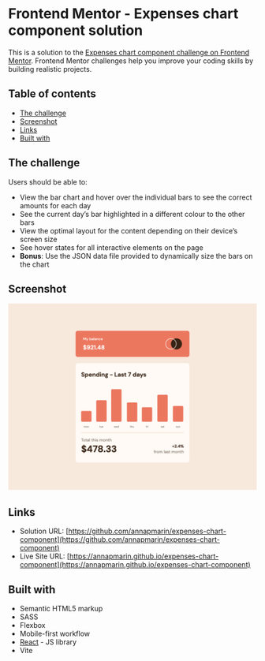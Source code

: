 # Frontend Mentor - Expenses chart component solution

This is a solution to the [Expenses chart component challenge on Frontend Mentor](https://www.frontendmentor.io/challenges/expenses-chart-component-e7yJBUdjwt). Frontend Mentor challenges help you improve your coding skills by building realistic projects. 

## Table of contents
- [The challenge](#the-challenge)
- [Screenshot](#screenshot)
- [Links](#links)
- [Built with](#built-with)

## The challenge

Users should be able to:

- View the bar chart and hover over the individual bars to see the correct amounts for each day
- See the current day’s bar highlighted in a different colour to the other bars
- View the optimal layout for the content depending on their device’s screen size
- See hover states for all interactive elements on the page
- **Bonus**: Use the JSON data file provided to dynamically size the bars on the chart

## Screenshot

![](./public/Screenshot.png)


## Links

- Solution URL: [https://github.com/annapmarin/expenses-chart-component](https://github.com/annapmarin/expenses-chart-component)
- Live Site URL: [https://annapmarin.github.io/expenses-chart-component](https://annapmarin.github.io/expenses-chart-component)

## Built with

- Semantic HTML5 markup
- SASS
- Flexbox
- Mobile-first workflow
- [React](https://reactjs.org/) - JS library
- Vite